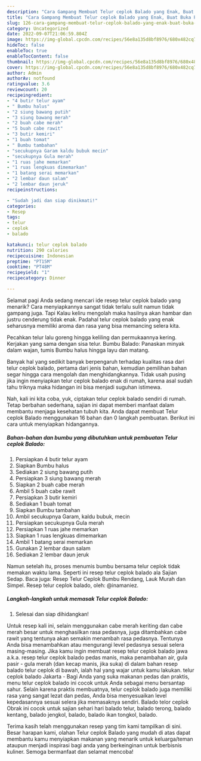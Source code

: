 ```yaml
---
description: "Cara Gampang Membuat Telur ceplok Balado yang Enak, Buat Buka Puasa Lezat Sekali"
title: "Cara Gampang Membuat Telur ceplok Balado yang Enak, Buat Buka Puasa Lezat Sekali"
slug: 126-cara-gampang-membuat-telur-ceplok-balado-yang-enak-buat-buka-puasa-lezat-sekali
category: Uncategorized
date: 2022-09-07T21:06:59.804Z
image: https://img-global.cpcdn.com/recipes/56e8a135d8bf8976/680x482cq70/telur-ceplok-balado-foto-resep-utama.jpg
hideToc: false
enableToc: true
enableTocContent: false
thumbnail: https://img-global.cpcdn.com/recipes/56e8a135d8bf8976/680x482cq70/telur-ceplok-balado-foto-resep-utama.jpg
cover: https://img-global.cpcdn.com/recipes/56e8a135d8bf8976/680x482cq70/telur-ceplok-balado-foto-resep-utama.jpg
author: Admin
authorAv: notfound
ratingvalue: 3.6
reviewcount: 20
recipeingredient:
- "4 butir telur ayam"
- " Bumbu halus"
- "2 siung bawang putih"
- "3 siung bawang merah"
- "2 buah cabe merah"
- "5 buah cabe rawit"
- "3 butir kemiri"
- "1 buah tomat"
- " Bumbu tambahan"
- "secukupnya Garam kaldu bubuk mecin"
- "secukupnya Gula merah"
- "1 ruas jahe memarkan"
- "1 ruas lengkuas dimemarkan"
- "1 batang serai memarkan"
- "2 lembar daun salam"
- "2 lembar daun jeruk"
recipeinstructions:

- "Sudah jadi dan siap dinikmati!"
categories:
- Resep
tags:
- telur
- ceplok
- balado

katakunci: telur ceplok balado 
nutrition: 290 calories
recipecuisine: Indonesian
preptime: "PT15M"
cooktime: "PT48M"
recipeyield: "1"
recipecategory: Dinner

---
```



Selamat pagi Anda sedang mencari ide resep telur ceplok balado yang menarik? Cara menyiapkannya sangat tidak terlalu sulit namun tidak gampang juga. Tapi Kalau keliru mengolah maka hasilnya akan hambar dan justru cenderung tidak enak. Padahal telur ceplok balado yang enak seharusnya memiliki aroma dan rasa yang bisa memancing selera kita.


Pecahkan telur lalu goreng hingga keliling dan permukaannya kering. Kerjakan yang sama dengan sisa telur. Bumbu Balado: Panaskan minyak dalam wajan, tumis Bumbu halus hingga layu dan matang.

Banyak hal yang sedikit banyak berpengaruh terhadap kualitas rasa dari telur ceplok balado, pertama dari jenis bahan, kemudian pemilihan bahan segar hingga cara mengolah dan menghidangkannya. Tidak usah pusing jika ingin menyiapkan telur ceplok balado enak di rumah, karena asal sudah tahu triknya maka hidangan ini bisa menjadi suguhan istimewa.


Nah, kali ini kita coba, yuk, ciptakan telur ceplok balado sendiri di rumah. Tetap berbahan sederhana, sajian ini dapat memberi manfaat dalam membantu menjaga kesehatan tubuh kita. Anda dapat membuat Telur ceplok Balado menggunakan 16 bahan dan 0 langkah pembuatan. Berikut ini cara untuk menyiapkan hidangannya.

<!--inarticleads1-->

##### Bahan-bahan dan bumbu yang dibutuhkan untuk pembuatan Telur ceplok Balado:

1. Persiapkan 4 butir telur ayam
1. Siapkan  Bumbu halus
1. Sediakan 2 siung bawang putih
1. Persiapkan 3 siung bawang merah
1. Siapkan 2 buah cabe merah
1. Ambil 5 buah cabe rawit
1. Persiapkan 3 butir kemiri
1. Sediakan 1 buah tomat
1. Siapkan  Bumbu tambahan
1. Ambil secukupnya Garam, kaldu bubuk, mecin
1. Persiapkan secukupnya Gula merah
1. Persiapkan 1 ruas jahe memarkan
1. Siapkan 1 ruas lengkuas dimemarkan
1. Ambil 1 batang serai memarkan
1. Gunakan 2 lembar daun salam
1. Sediakan 2 lembar daun jeruk


Namun setelah itu, proses menumis bumbu bersama telur ceplok tidak memakan waktu lama. Seperti ini resep telur ceplok balado ala Sajian Sedap. Baca juga: Resep Telur Ceplok Bumbu Rendang, Lauk Murah dan Simpel. Resep telur ceplok balado, oleh: @inamaniez. 

<!--inarticleads2-->

##### Langkah-langkah untuk memasak Telur ceplok Balado:


1. Selesai dan siap dihidangkan!

Untuk resep kali ini, selain menggunakan cabe merah keriting dan cabe merah besar untuk menghasilkan rasa pedasnya, juga ditambahkan cabe rawit yang tentunya akan semakin menambah rasa pedasnya. Tentunya Anda bisa menambahkan atau mengurangi level pedasnya sesuai selera masing-masing. Jika kamu ingin membuat resep telur ceplok balado jawa a.k.a. resep telur ceplok balado pedas manis, maka penambahan air, gula pasir - gula merah (dan kecap manis, jika suka) di dalam bahan resep balado telur ceplok di bawah, ialah hal yang wajar untuk kamu lakukan. telur ceplok balado Jakarta - Bagi Anda yang suka makanan pedas dan praktis, menu telur ceplok balado ini cocok untuk Anda sebagai menu bersantap sahur. Selain karena praktis membuatnya, telur ceplok balado juga memiliki rasa yang sangat lezat dan pedas, Anda bisa menyesuaikan level kepedasannya sesuai selera jika memasaknya sendiri. Balado telor ceplok Obrak ini cocok untuk sajian sehari hari balado telur, balado terong, balado kentang, balado jengkol, balado, balado ikan tongkol, balado. 

Terima kasih telah menggunakan resep yang tim kami tampilkan di sini. Besar harapan kami, olahan Telur ceplok Balado yang mudah di atas dapat membantu kamu menyiapkan makanan yang menarik untuk keluarga/teman ataupun menjadi inspirasi bagi anda yang berkeinginan untuk berbisnis kuliner. Semoga bermanfaat dan selamat mencoba!
